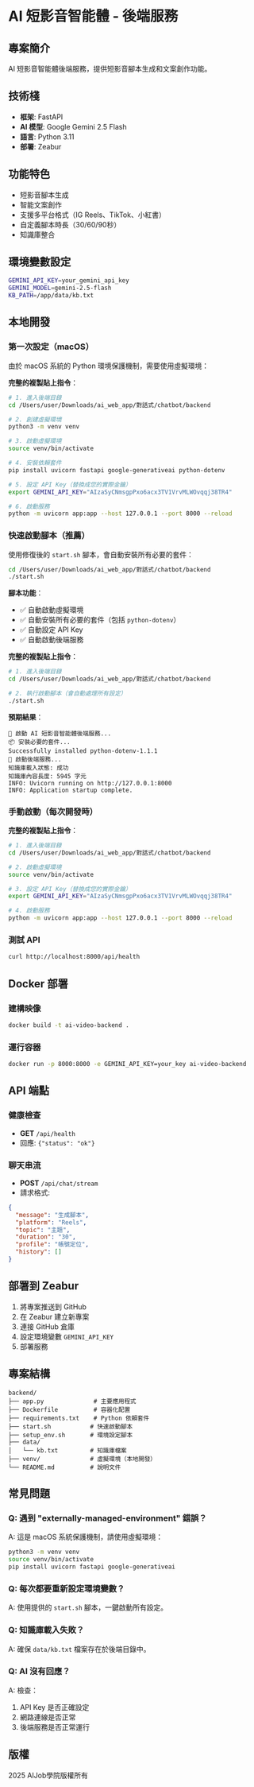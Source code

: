 # AI 短影音智能體 - 後端服務

## 專案簡介
AI 短影音智能體後端服務，提供短影音腳本生成和文案創作功能。

## 技術棧
- **框架**: FastAPI
- **AI 模型**: Google Gemini 2.5 Flash
- **語言**: Python 3.11
- **部署**: Zeabur

## 功能特色
- 短影音腳本生成
- 智能文案創作
- 支援多平台格式（IG Reels、TikTok、小紅書）
- 自定義腳本時長（30/60/90秒）
- 知識庫整合

## 環境變數設定
```bash
GEMINI_API_KEY=your_gemini_api_key
GEMINI_MODEL=gemini-2.5-flash
KB_PATH=/app/data/kb.txt
```

## 本地開發

### 第一次設定（macOS）
由於 macOS 系統的 Python 環境保護機制，需要使用虛擬環境：

**完整的複製貼上指令**：
```bash
# 1. 進入後端目錄
cd /Users/user/Downloads/ai_web_app/對話式/chatbot/backend

# 2. 創建虛擬環境
python3 -m venv venv

# 3. 啟動虛擬環境
source venv/bin/activate

# 4. 安裝依賴套件
pip install uvicorn fastapi google-generativeai python-dotenv

# 5. 設定 API Key（替換成您的實際金鑰）
export GEMINI_API_KEY="AIzaSyCNmsgpPxo6acx3TV1VrvMLWOvqqj38TR4"

# 6. 啟動服務
python -m uvicorn app:app --host 127.0.0.1 --port 8000 --reload
```

### 快速啟動腳本（推薦）
使用修復後的 `start.sh` 腳本，會自動安裝所有必要的套件：

```bash
cd /Users/user/Downloads/ai_web_app/對話式/chatbot/backend
./start.sh
```

**腳本功能**：
- ✅ 自動啟動虛擬環境
- ✅ 自動安裝所有必要的套件（包括 `python-dotenv`）
- ✅ 自動設定 API Key
- ✅ 自動啟動後端服務

**完整的複製貼上指令**：
```bash
# 1. 進入後端目錄
cd /Users/user/Downloads/ai_web_app/對話式/chatbot/backend

# 2. 執行啟動腳本（會自動處理所有設定）
./start.sh
```

**預期結果**：
```
🚀 啟動 AI 短影音智能體後端服務...
📦 安裝必要的套件...
Successfully installed python-dotenv-1.1.1
🚀 啟動後端服務...
知識庫載入狀態: 成功
知識庫內容長度: 5945 字元
INFO: Uvicorn running on http://127.0.0.1:8000
INFO: Application startup complete.
```

### 手動啟動（每次開發時）
**完整的複製貼上指令**：
```bash
# 1. 進入後端目錄
cd /Users/user/Downloads/ai_web_app/對話式/chatbot/backend

# 2. 啟動虛擬環境
source venv/bin/activate

# 3. 設定 API Key（替換成您的實際金鑰）
export GEMINI_API_KEY="AIzaSyCNmsgpPxo6acx3TV1VrvMLWOvqqj38TR4"

# 4. 啟動服務
python -m uvicorn app:app --host 127.0.0.1 --port 8000 --reload
```

### 測試 API
```bash
curl http://localhost:8000/api/health
```

## Docker 部署

### 建構映像
```bash
docker build -t ai-video-backend .
```

### 運行容器
```bash
docker run -p 8000:8000 -e GEMINI_API_KEY=your_key ai-video-backend
```

## API 端點

### 健康檢查
- **GET** `/api/health`
- 回應: `{"status": "ok"}`

### 聊天串流
- **POST** `/api/chat/stream`
- 請求格式:
```json
{
  "message": "生成腳本",
  "platform": "Reels",
  "topic": "主題",
  "duration": "30",
  "profile": "帳號定位",
  "history": []
}
```

## 部署到 Zeabur

1. 將專案推送到 GitHub
2. 在 Zeabur 建立新專案
3. 連接 GitHub 倉庫
4. 設定環境變數 `GEMINI_API_KEY`
5. 部署服務

## 專案結構
```
backend/
├── app.py              # 主要應用程式
├── Dockerfile          # 容器化配置
├── requirements.txt    # Python 依賴套件
├── start.sh           # 快速啟動腳本
├── setup_env.sh       # 環境設定腳本
├── data/
│   └── kb.txt         # 知識庫檔案
├── venv/              # 虛擬環境（本地開發）
└── README.md          # 說明文件
```

## 常見問題

### Q: 遇到 "externally-managed-environment" 錯誤？
A: 這是 macOS 系統保護機制，請使用虛擬環境：
```bash
python3 -m venv venv
source venv/bin/activate
pip install uvicorn fastapi google-generativeai
```

### Q: 每次都要重新設定環境變數？
A: 使用提供的 `start.sh` 腳本，一鍵啟動所有設定。

### Q: 知識庫載入失敗？
A: 確保 `data/kb.txt` 檔案存在於後端目錄中。

### Q: AI 沒有回應？
A: 檢查：
1. API Key 是否正確設定
2. 網路連線是否正常
3. 後端服務是否正常運行

## 版權
2025 AIJob學院版權所有
